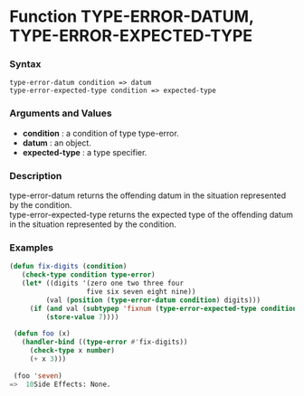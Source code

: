 <!-- Generated on 05/10/2020 by https://github.com/anto2oo/clhs-evolved -->

# Function TYPE-ERROR-DATUM, TYPE-ERROR-EXPECTED-TYPE

### Syntax
`type-error-datum condition => datum`  
`type-error-expected-type condition => expected-type`  


### Arguments and Values
- **condition** : a condition of type type-error.   
- **datum** : an object.   
- **expected-type** : a type specifier.   


### Description
type-error-datum returns the offending datum in the situation represented by the condition.  
type-error-expected-type returns the expected type of the offending datum in the situation represented by the condition.



### Examples
```lisp 
(defun fix-digits (condition)
   (check-type condition type-error)
   (let* ((digits '(zero one two three four
                   five six seven eight nine))
         (val (position (type-error-datum condition) digits)))
     (if (and val (subtypep 'fixnum (type-error-expected-type condition)))
         (store-value 7))))
 
 (defun foo (x)
   (handler-bind ((type-error #'fix-digits))
     (check-type x number)
     (+ x 3)))
 
 (foo 'seven)
=>  10Side Effects: None.
```
